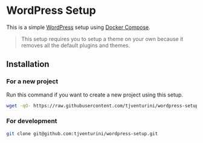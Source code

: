 # WordPress Setup

This is a simple [WordPress](https://wordpress.org) setup using [Docker Compose](https://docs.docker.com/compose/).

> This setup requires you to setup a theme on your own because it removes all the default plugins and themes.

## Installation

### For a new project

Run this command if you want to create a new project using this setup.

```bash
wget -qO- https://raw.githubusercontent.com/tjventurini/wordpress-setup/main/scripts/remote-setup.sh | bash
```

### For development

```bash
git clone git@github.com:tjventurini/wordpress-setup.git
```